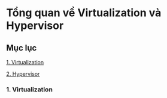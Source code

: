 # Tổng quan về Virtualization và Hypervisor

## Mục lục

[1. Virtualization](#virtualization)

[2. Hypervisor](#hypervisor)

### <a name ="virtualization"> </a> 1. Virtualization